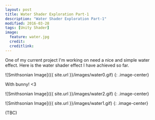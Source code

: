 ```yaml
---
layout: post
title: Water Shader Exploration Part-1
description: "Water Shader Exploration Part-1"
modified: 2016-03-28
tags: [Unity Shader]
image:
  feature: water.jpg
  credit:
  creditlink:
---
```


One of my current project I'm working on need a nice and simple water effect. Here is the water shader effect I have achieved so far.

![Smithsonian Image]({{ site.url }}/images/water0.gif)
{: .image-center}

With bunny! <3

![Smithsonian Image]({{ site.url }}/images/water2.gif)
{: .image-center}

![Smithsonian Image]({{ site.url }}/images/water1.gif)
{: .image-center}

(TBC)
